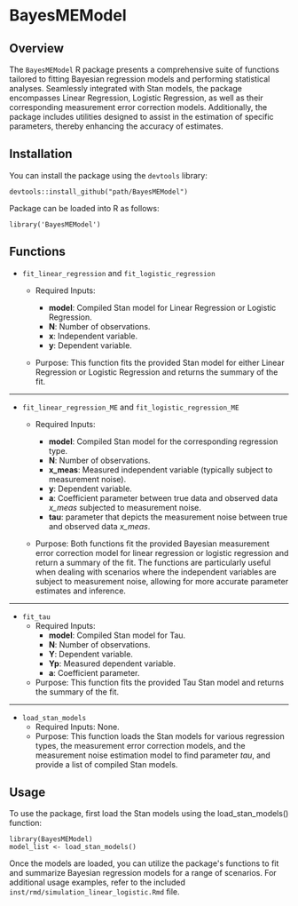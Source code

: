 # BayesMEModel

## Overview

The `BayesMEModel` R package presents a comprehensive suite of functions tailored to fitting Bayesian regression models and performing statistical analyses. Seamlessly integrated with Stan models, the package encompasses Linear Regression, Logistic Regression, as well as their corresponding measurement error correction models. Additionally, the package includes utilities designed to assist in the estimation of specific parameters, thereby enhancing the accuracy of estimates.

## Installation

You can install the package using the `devtools` library:

```{r}
devtools::install_github("path/BayesMEModel")
```
Package can be loaded into R as follows:

```{r}
library('BayesMEModel')
```

## Functions

* `fit_linear_regression` and `fit_logistic_regression`

  - Required Inputs:
    + **model**: Compiled Stan model for Linear Regression or Logistic Regression.
    + **N**: Number of observations.
    + **x**: Independent variable.
    + **y**: Dependent variable.
  
  - Purpose: This function fits the provided Stan model for either Linear Regression or Logistic Regression and returns the summary of the fit.

---

* `fit_linear_regression_ME` and `fit_logistic_regression_ME`

  + Required Inputs:
    - **model**: Compiled Stan model for the corresponding regression type.
    - **N**: Number of observations.
    - **x_meas**: Measured independent variable (typically subject to measurement noise).
    - **y**: Dependent variable.
    - **a**: Coefficient parameter between true data and observed data *x_meas* subjected to measurement noise.
    - **tau**: parameter that depicts the measurement noise between true and observed data *x_meas*.
  
  + Purpose:
    Both functions fit the provided Bayesian measurement error correction model for linear regression or logistic regression and return a summary of the fit. The functions are particularly useful when dealing with scenarios where the independent variables are subject to measurement noise, allowing for more accurate parameter estimates and inference.

---

* `fit_tau`
  - Required Inputs:
    + **model**: Compiled Stan model for Tau.
    + **N**: Number of observations.
    + **Y**: Dependent variable.
    + **Yp**: Measured dependent variable.
    + **a**: Coefficient parameter.
  - Purpose: This function fits the provided Tau Stan model and returns the summary of the fit.

---

* `load_stan_models`
  - Required Inputs: None.
  - Purpose: This function loads the Stan models for various regression types, the measurement error correction models, and the measurement noise estimation model to find parameter *tau*, and provide a list of compiled Stan models.


## Usage

To use the package, first load the Stan models using the load_stan_models() function:

```{r}
library(BayesMEModel)
model_list <- load_stan_models()
```
Once the models are loaded, you can utilize the package's functions to fit and summarize Bayesian regression models for a range of scenarios. For additional usage examples, refer to the included `inst/rmd/simulation_linear_logistic.Rmd` file.


